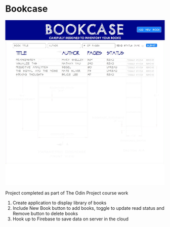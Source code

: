 # Bookcase

![bookcase screenshot](bookcase_screenshot.jpg)

Project completed as part of The Odin Project course work

1. Create application to display library of books
2. Include New Book button to add books, toggle to update read status and Remove button to delete books
3. Hook up to Firebase to save data on server in the cloud

